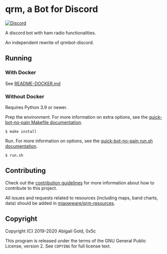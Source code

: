 # qrm, a Bot for Discord

[![Discord](https://discordapp.com/api/guilds/656888365886734340/widget.png?style=shield)](https://discord.gg/SwyjdDN)

A discord bot with ham radio functionalities.

An independent rewrite of qrmbot-discord.

## Running

### With Docker

See [README-DOCKER.md](./README-DOCKER.md)

### Without Docker

Requires Python 3.9 or newer.

Prep the environment. For more information on extra options, see the [quick-bot-no-pain Makefile documentation](https://github.com/0x5c/quick-bot-no-pain/blob/master/docs/makefile.md).

```
$ make install
```

Run. For more information on options, see the [quick-bot-no-pain run.sh documentation](https://github.com/0x5c/quick-bot-no-pain/blob/master/docs/run.sh.md).

```
$ run.sh
```

## Contributing

Check out the [contribution guidelines](/CONTRIBUTING.md) for more information about how to contribute to this project.

All issues and requests related to resources (including maps, band charts, data) should be added in [miaowware/qrm-resources](https://github.com/miaowware/qrm-resources).

## Copyright

Copyright (C) 2019-2020 Abigail Gold, 0x5c

This program is released under the terms of the GNU General Public License,
version 2. See `COPYING` for full license text.
